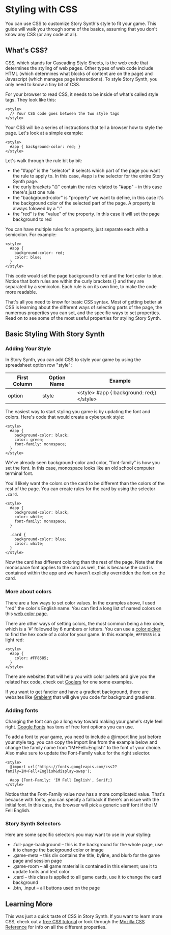# Styling with CSS

You can use CSS to customize Story Synth's style to fit your game. This guide will walk you through some of the basics, assuming that you don't know any CSS (or any code at all).

## What's CSS?

CSS, which stands for Cascading Style Sheets, is the web code that determines the styling of web pages. Other types of web code include HTML (which determines what blocks of content are on the page) and Javascript (which manages page interactions). To style Story Synth, you only need to know a tiny bit of CSS.

For your browser to read CSS, it needs to be inside of what's called style tags. They look like this:

```
<style>
  // Your CSS code goes between the two style tags
</style>
```

Your CSS will be a series of instructions that tell a browser how to style the page. Let's look at a simple example:

```
<style>
  #app { background-color: red; }
</style>
```

Let's walk through the rule bit by bit:

- the "#app" is the "selector" it selects which part of the page you want the rule to apply to. In this case, #app is the selector for the entire Story Synth page.
- the curly brackets "{}" contain the rules related to "#app" – in this case there's just one rule
- the "background-color" is "property" we want to define, in this case it's the background color of the selected part of the page. A property is always folowed by a ":"
- the "red" is the "value" of the property. In this case it will set the page background to red

You can have multiple rules for a property, just separate each with a semicolon. For example:

```
<style>
  #app {
    background-color: red;
    color: blue;
  }
</style>
```

This code would set the page background to red and the font color to blue. Notice that both rules are within the curly brackets {} and they are separated by a semicolon. Each rule is on its own line, to make the code more readable.

That's all you need to know for basic CSS syntax. Most of getting better at CSS is learning about the different ways of selecting parts of the page, the numerous properties you can set, and the specific ways to set properties. Read on to see some of the most useful properties for styling Story Synth.

## Basic Styling With Story Synth

### Adding Your Style

In Story Synth, you can add CSS to style your game by using the spreadsheet option row "style":

| First Column | Option Name | Example                                    |
| ------------ | ----------- | ------------------------------------------ |
| option       | style       | \<style> #app { background: red;}\</style> |

The easiest way to start styling you game is by updating the font and colors. Here's code that would create a cyberpunk style:

```
<style>
  #app {
    background-color: black;
    color: green;
    font-family: monospace;
  }
</style>
```

We've already seen background-color and color, "font-family" is how you set the font. In this case, monospace looks like an old school computer terminal font.

You'll likely want the colors on the card to be different than the colors of the rest of the page. You can create rules for the card by using the selector `.card`.

```
<style>
  #app {
    background-color: black;
    color: white;
    font-family: monospace;
  }

  .card {
    background-color: blue;
    color: white;
  }
</style>
```

Now the card has different coloring than the rest of the page. Note that the monospace font applies to the card as well, this is because the card is contained within the app and we haven't explicity overridden the font on the card.

### More about colors

There are a few ways to set color values. In the examples above, I used "red" the color's English name. You can find a long list of named colors on this [web color page](https://en.wikipedia.org/wiki/Web_colors#Extended_colors).

There are other ways of setting colors, the most common being a hex code, which is a '#' followed by 6 numbers or letters. You can use a [color picker](https://htmlcolorcodes.com/color-picker/) to find the hex code of a color for your game. In this example, `#FF8585` is a light red:

```
<style>
  #app {
    color: #FF8585;
  }
</style>
```

There are websites that will help you with color pallets and give you the related hex code, check out [Coolers](https://coolors.co/palettes/trending) for one some examples.

If you want to get fancier and have a gradient background, there are websites like [Grabient](https://www.grabient.com/) that will give you code for background gradients.

### Adding fonts

Changing the font can go a long way toward making your game's style feel right. [Google Fonts](https://fonts.google.com/) has tons of free font options you can use.

To add a font to your game, you need to include a @import line just before your style tag. you can copy the import line from the example below and change the family name from "IM+Fell+English" to the font of your choice. Also make sure to update the Font-Family value for the right selector.

```
<style>
  @import url('https://fonts.googleapis.com/css2?family=IM+Fell+English&display=swap');

  #app {Font-Family: 'IM Fell English', Serif;}
</style>
```

Notice that the Font-Family value now has a more complicated value. That's because with fonts, you can specify a fallback if there's an issue with the initial font. In this case, the browser will pick a generic serif font if the IM Fell English.

### Story Synth Selectors

Here are some specific selectors you may want to use in your styling:

- .full-page-background – this is the background for the whole page, use it to change the background color or image
- .game-meta – this div contains the title, byline, and blurb for the game page and session page
- .game-room – all game material is contained in this element; use it to update fonts and text color
- .card – this class is applied to all game cards, use it to change the card background
- .btn, .input – all buttons used on the page

## Learning More

This was just a quick taste of CSS in Story Synth. If you want to learn more CSS, check out a [free CSS tutorial](https://www.freecodecamp.org/learn/responsive-web-design/basic-css/) or look through the [Mozilla CSS Reference](https://developer.mozilla.org/en-US/docs/Web/CSS/Reference) for info on all the different properties.
